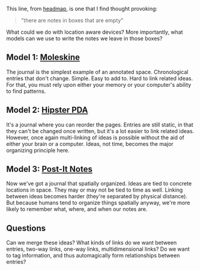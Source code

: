 <!--
title: Various models for annotated spaces
created: 12 December 2004 - 12:55 pm
updated: 13 December 2004 - 9:20 am
slug: tagged-space
tags: infocloud
-->

This line, from [headmap][], is one that I find thought provoking:

> "there are notes in boxes that are empty"

What could we do with location aware devices? More importantly, what models can
we use to write the notes we leave in those boxes?

## Model 1: [Moleskine][] ##

The journal is the simplest example of an annotated space. Chronological entries
that don't change. Simple. Easy to add to. Hard to link related ideas. For that,
you must rely upon either your memory or your computer's ability to find
patterns.

## Model 2: [Hipster PDA][] ##

It's a journal where you can reorder the pages. Entries are still static, in
that they can't be changed once written, but it's a lot easier to link related
ideas. However, once again multi-linking of ideas is possible without the aid of
either your brain or a computer. Ideas, not time, becomes the major organizing
principle here.

## Model 3: [Post-It Notes][] ##

Now we've got a journal that spatially organized. Ideas are tied to concrete
locations in space. They may or may not be tied to time as well. Linking between
ideas becomes harder (they're separated by physical distance). But because
humans tend to organize things spatially anyway, we're more likely to remember
what, where, and when our notes are.

## Questions ##

Can we merge these ideas? What kinds of links do we want between entries,
two-way links, one-way links, multidimensional links? Do we want to tag
information, and thus automagically form relationships between entries?


[headmap]: http://headmap.org/ "headmap: ...location aware devices; know your place"
[Moleskine]: http://www.moleskine.com/eng/default.htm "Moleskine (in English)"
[Hipster PDA]: http://merlin.blogs.com/43folders/2004/09/introducing_the.html "Merlin Mann (43 Folders): Introducing the Hipster PDA"
[Post-It Notes]: http://www.3m.com/market/office/postit/com_prod/psnotes/ "3M: Post-It Software Notes"
